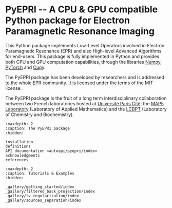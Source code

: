 # PyEPRI -- A CPU & GPU compatible Python package for Electron Paramagnetic Resonance Imaging

This Python package implements Low-Level Operators involved in
Electron Paramagnetic Resonance (EPR) and also High-level Advanced
Algorithms for end-users. This package is fully implemented in Python
and provides both CPU and GPU computation capabilities, through the
libraries [Numpy](https://numpy.org/), [PyTorch](https://pytorch.org/)
and [Cupy](https://cupy.dev/). 

The PyEPRI package has been developed by researchers and is addressed
to the whole EPR community. It is licensed under the terms of the MIT
license.

The PyEPRI package is the fruit of a long term interdisciplinary
collaboration between two French laboratories hosted at [Université
Paris Cité](https://u-paris.fr/): the [MAP5
Laboratory](https://map5.mi.parisdescartes.fr/) (Laboratory of Applied
Mathematics) and the
[LCBPT](https://lcbpt.biomedicale.parisdescartes.fr/) (Laboratory of
Chemistry and Biochemistry). 


```{toctree}
:maxdepth: 2
:caption: The PyEPRI package
:hidden:

installation
definitions
API documentation <autoapi/pyepri/index>
acknowledgments
references
```

```{toctree}
:maxdepth: 2
:caption: Tutorials & Examples
:hidden:
	
_gallery/getting_started/index
_gallery/filtered_back_projection/index
_gallery/tv_regularization/index
_gallery/sources_separation/index
```
